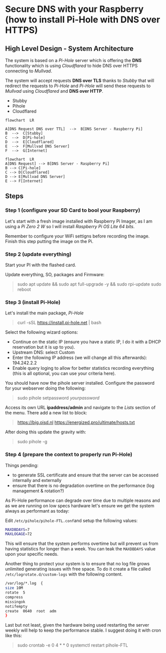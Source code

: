# Secure DNS with your Raspberry (how to install Pi-Hole with DNS over HTTPS)

## High Level Design - System Architecture
The system is based on a *Pi-Hole* server which is offering the **DNS** functionality which is using *Cloudflared* to hide DNS over HTTPS connecting to *Mullvad*.

The system will accept requests **DNS over TLS** thanks to *Stubby* that will redirect the requests to *Pi-Hole* and *Pi-Hole* will send these requests to *Mullvad* using *Cloudflared* and **DNS over HTTP**.

* Stubby
* Pihole
* Cloudflared

```mermaid
flowchart  LR

A[DNS Request DNS over TTL]  -->  B[DNS Server - Raspberry Pi]
B  -->  C[Stubby]
C  -->  D[Pi-hole]
D  -->  E[Cloudflared]
E  -->  F[Mullvad DNS Server]
F  -->  G[Internet]
```

```mermaid
flowchart  LR
A[DNS Request] --> B[DNS Server - Raspberry Pi]
B --> C[Pi-hole]
C --> D[Cloudflared]
D --> E[Mullvad DNS Server]
E --> F[Internet]
```

## Steps

### Step 1 (configure your SD Card to bool your Raspberry)

Let's start with a fresh image installed with Raspberry Pi Imager, as I am using a *Pi Zero 2 W* so I will install *Raspberry Pi OS Lite 64 bits*.

Remember to configure your WiFi settigns before recording the image. Finish this step putting the image on the Pi.

### Step 2 (update everything)
Start your PI with the flashed card.

Update everything, SO, packages and Firmware:
> sudo apt update && sudo apt full-upgrade -y && sudo rpi-update
> sudo reboot

### Step 3 (install Pi-Hole)
Let's install the main package, *Pi-Hole*
>curl -sSL https://install.pi-hole.net | bash

Select the following wizard options:
* Continue on the static IP (ensure you have a static IP, I do it with a DHCP reservation but it is up to you).
* Upstream DNS: select Custom
* Enter the following IP address (we will change all this afterwards): 194.242.2.2
* Enable query loging to allow for better statistics recording everything (this is all optional, you can use your criteria here).

You should have now the pihole server installed. Configure the password for your webserver doing the following:
>sudo pihole setpassword *yourpassword*

Access its own URL **ipaddress/admin** and navigate to the *Lists* section of the menu. There add a new list to block:
>https://big.oisd.nl
>https://energized.pro/ultimate/hosts.txt

After doing this update the gravity with:
>sudo pihole -g

### Step 4 (prepare the context to properly run  Pi-Hole)
Things pending: 
- to generate SSL certificate and ensure that the server can be accessed internally and externally
- ensure that there is no degradation overtime on the performance (log management & rotation?)

As Pi-Hole performance can degrade over time due to multiple reasons and as we are running on low specs hardware let's ensure we get the system always as performant as today:

Edit `/etc/pihole/pihole-FTL.conf`and setup the following values:

```  bash
MAXDBDAYS=7
MAXLOGAGE=72
```
This will ensure that the system performs overtime but will prevent us from having statistics for longer than a week. You can  teak the `MAXDBDAYS` value upon your specific needs.

Another thing to protect your system is to ensure that  no log file grows unlimited generating issues with free space. To do it create a file called `/etc/logrotate.d/custom-logs` with the following content.

``` bash
/var/log/*.log  {
size 10M
rotate  5
compress
missingok
notifempty
create  0640  root  adm
}
```
Last but not least, given the hardware being used restarting the server weekly will help to keep the performance stable. I suggest doing it with cron like this:
>sudo crontab -e
>0 4 * * 0 systemctl restart pihole-FTL



